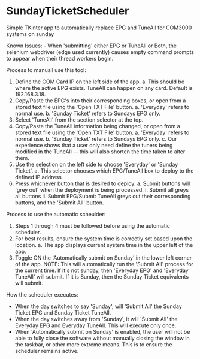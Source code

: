 # SundayTicketScheduler
Simple TKinter app to automatically replace EPG and TuneAll for COM3000 systems on sunday

Known Issues:
    -   When 'submitting' either EPG or TuneAll or Both, the selenium webdriver (edge used currently) causes empty command prompts to appear when their thread workers begin.



Process to manuall use this tool:
1.  Define the COM Card IP on the left side of the app.
    a.  This should be where the active EPG exists. TuneAll can happen on any card. Default is 192.168.3.18.
2.  Copy/Paste the EPG's into their corresponding boxes, or open from a stored text file using the 'Open TXT File' button.
    a.  'Everyday' refers to normal use. 
    b.  'Sunday Ticket' refers to Sundays EPG only.
3.  Select 'TuneAll' from the section selector at the top.
4.  Copy/Paste the TuneAll information being changed, or open from a stored text file using the 'Open TXT File' button.
    a.  'Everyday' refers to normal use. 
    b.  'Sunday Ticket' refers to Sundays EPG only.
    c.  Our experience shows that a user only need define the tuners being modified in the TuneAll -- this will also shorten the time taken to alter them.
5.  Use the selection on the left side to choose 'Everyday' or 'Sunday Ticket'.
    a.  This selector chooses which EPG/TuneAll box to deploy to the defined IP address
6.  Press whichever button that is desired to deploy.
    a. Submit buttons will 'grey out' when the deployment is being processed. 
        i.  Submit all greys all buttons
        ii. Submit EPG/Submit TuneAll greys out their corresponding buttons, and the 'Submit All' button.


Process to use the automatic scheulder:
1.  Steps 1 through 4 must be followed before using the automatic scheduler.
2.  For best results, ensure the system time is correctly set based upon the location.
    a.  The app displays current system time in the upper left of the app.
3.  Toggle ON the 'Automatically submit on Sunday' in the lower left corner of the app.
    NOTE: This will automatically run the 'Submit All' process for the current time. If it's not sunday, then 'Everyday EPG' and 'Everyday TuneAll' will submit. If it is Sunday, then the Sunday Ticket equivalents will submit.

How the scheduler executes:
-   When the day switches to say 'Sunday', will 'Submit All' the Sunday Ticket EPG and Sunday Ticket TuneAll.
-   When the day switches away from 'Sunday', it will 'Submit All' the Everyday EPG and Everyday TuneAll. This will execute only once.
-   When 'Automatically submit on Sunday' is enabled, the user will not be able to fully close the software without manually closing the window in the taskbar, or other 
    more extreme means. This is to ensure the scheduler remains active.


